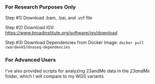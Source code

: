### For Research Purposes Only ###

Step #1) Download .bam, .bai, and .vcf file

Step #2) Download IGV: https://www.broadinstitute.org/software/igv/download

Step #3) Download Dependencies from Docker Image: `docker pull cwarden45/dnaseq-dependencies`


### For Advanced Users ###

I've also provided scripts for analyzing 23andMe data in the *23andMe* folder, which I will compare to my WGS variants

